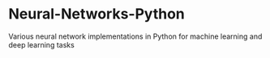 # Neural-Networks-Python
Various neural network implementations in Python for machine learning and deep learning tasks
